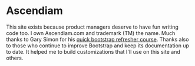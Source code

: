 # Ascendiam
This site exists because product managers deserve to have fun writing code too.
I own Ascendiam.com and trademark (TM) the name.
Much thanks to Gary Simon for his <a href="https://coursetro.com/posts/code/130/Learn-Bootstrap-4-Final-in-2018-with-our-Free-Crash-Course">quick bootstrap refresher course</a>. Thanks also to those who continue to improve Bootstrap and keep its documentation up to date. It helped me to build customizations that I'll use on this site and others.

